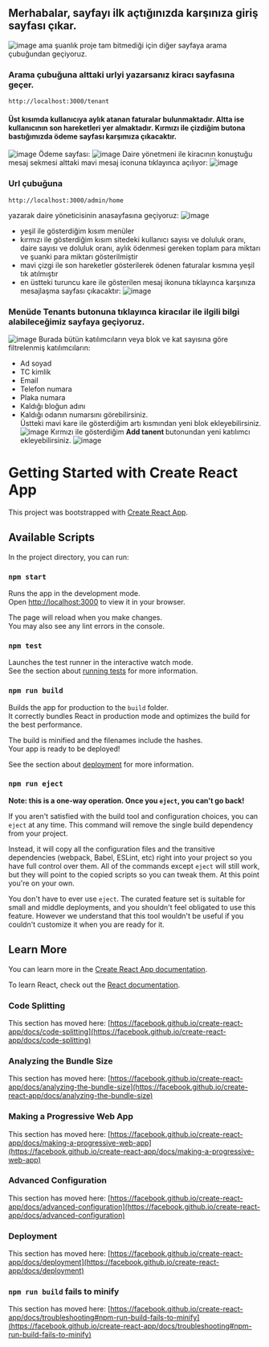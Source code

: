## Merhabalar, sayfayı ilk açtığınızda karşınıza giriş sayfası çıkar.
![image](images/4.png)
ama şuanlık proje tam bitmediği için diğer sayfaya arama çubuğundan geçiyoruz.
### Arama çubuğuna alttaki urlyi yazarsanız kiracı sayfasına geçer.
```
http://localhost:3000/tenant
```
 #### Üst kısımda kullanıcıya aylık atanan faturalar bulunmaktadır. Altta ise kullanıcının son hareketleri yer almaktadır. Kırmızı ile çizdiğim butona bastığımızda ödeme sayfası karşımıza çıkacaktır.
![image](images/1.png)
Ödeme sayfası:
![image](images/2.png)
Daire yönetmeni ile kiracının konuştuğu mesaj sekmesi alttaki mavi mesaj iconuna tıklayınca açılıyor:
![image](images/3.png)
### Url çubuğuna 

```
http://localhost:3000/admin/home
```
yazarak daire yöneticisinin anasayfasına geçiyoruz:
![image](images/5.png)
* yeşil ile gösterdiğim kısım menüler
* kırmızı ile gösterdiğim kısım sitedeki kullanıcı sayısı ve doluluk oranı, daire sayısı ve doluluk oranı, aylık ödenmesi gereken toplam para miktarı ve şuanki para miktarı gösterilmiştir
* mavi çizgi ile son hareketler gösterilerek ödenen faturalar kısmına yeşil tık atılmıştır
* en üstteki turuncu kare ile gösterilen mesaj ikonuna tıklayınca karşınıza mesajlaşma sayfası çıkacaktır:
![image](images/6.png)
### Menüde <strong>Tenants</strong> butonuna tıklayınca kiracılar ile ilgili bilgi alabileceğimiz sayfaya geçiyoruz.
![image](images/7.png)
Burada bütün katılımcıların veya blok ve kat sayısına göre filtrelenmiş katılımcıların:
* Ad soyad
* TC kimlik
* Email
* Telefon numara
* Plaka numara
* Kaldığı bloğun adını
* Kaldığı odanın numarsını
görebilirsiniz.
<br> Üstteki mavi kare ile gösterdiğim artı kısmından yeni blok ekleyebilirsiniz.
![image](images/8.png)
Kırmızı ile gösterdiğim <strong> Add tanent </strong> butonundan yeni katılımcı ekleyebilirsiniz.
![image](images/9.png)

# Getting Started with Create React App

This project was bootstrapped with [Create React App](https://github.com/facebook/create-react-app).

## Available Scripts

In the project directory, you can run:

### `npm start`

Runs the app in the development mode.\
Open [http://localhost:3000](http://localhost:3000) to view it in your browser.

The page will reload when you make changes.\
You may also see any lint errors in the console.

### `npm test`

Launches the test runner in the interactive watch mode.\
See the section about [running tests](https://facebook.github.io/create-react-app/docs/running-tests) for more information.

### `npm run build`

Builds the app for production to the `build` folder.\
It correctly bundles React in production mode and optimizes the build for the best performance.

The build is minified and the filenames include the hashes.\
Your app is ready to be deployed!

See the section about [deployment](https://facebook.github.io/create-react-app/docs/deployment) for more information.

### `npm run eject`

**Note: this is a one-way operation. Once you `eject`, you can't go back!**

If you aren't satisfied with the build tool and configuration choices, you can `eject` at any time. This command will remove the single build dependency from your project.

Instead, it will copy all the configuration files and the transitive dependencies (webpack, Babel, ESLint, etc) right into your project so you have full control over them. All of the commands except `eject` will still work, but they will point to the copied scripts so you can tweak them. At this point you're on your own.

You don't have to ever use `eject`. The curated feature set is suitable for small and middle deployments, and you shouldn't feel obligated to use this feature. However we understand that this tool wouldn't be useful if you couldn't customize it when you are ready for it.

## Learn More

You can learn more in the [Create React App documentation](https://facebook.github.io/create-react-app/docs/getting-started).

To learn React, check out the [React documentation](https://reactjs.org/).

### Code Splitting

This section has moved here: [https://facebook.github.io/create-react-app/docs/code-splitting](https://facebook.github.io/create-react-app/docs/code-splitting)

### Analyzing the Bundle Size

This section has moved here: [https://facebook.github.io/create-react-app/docs/analyzing-the-bundle-size](https://facebook.github.io/create-react-app/docs/analyzing-the-bundle-size)

### Making a Progressive Web App

This section has moved here: [https://facebook.github.io/create-react-app/docs/making-a-progressive-web-app](https://facebook.github.io/create-react-app/docs/making-a-progressive-web-app)

### Advanced Configuration

This section has moved here: [https://facebook.github.io/create-react-app/docs/advanced-configuration](https://facebook.github.io/create-react-app/docs/advanced-configuration)

### Deployment

This section has moved here: [https://facebook.github.io/create-react-app/docs/deployment](https://facebook.github.io/create-react-app/docs/deployment)

### `npm run build` fails to minify

This section has moved here: [https://facebook.github.io/create-react-app/docs/troubleshooting#npm-run-build-fails-to-minify](https://facebook.github.io/create-react-app/docs/troubleshooting#npm-run-build-fails-to-minify)
